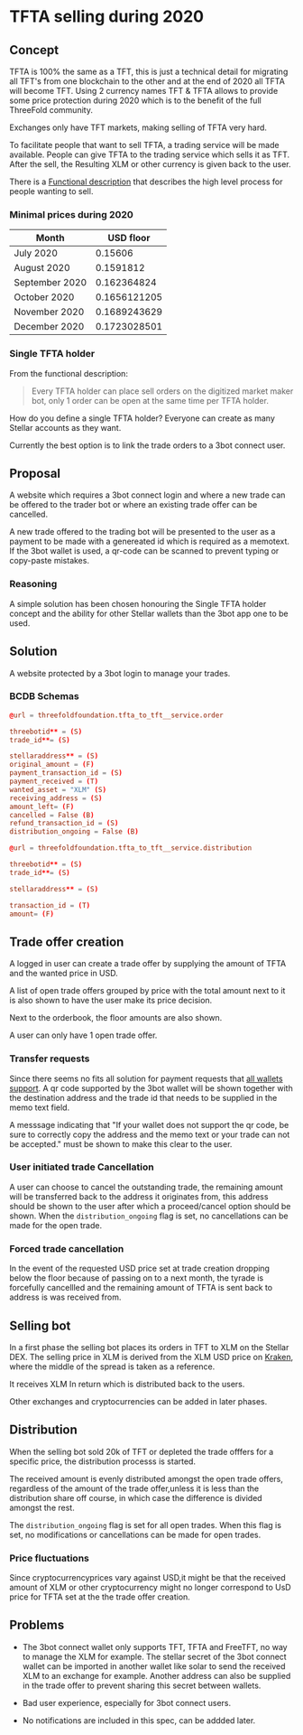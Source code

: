 # TFTA selling during 2020

## Concept

TFTA is 100% the same as a TFT, this is just a technical detail for migrating all TFT's from one blockchain to the other and at the end of 2020 all TFTA will become TFT. Using 2 currency names TFT & TFTA allows to provide some price protection during 2020 which is to the benefit of the full ThreeFold community.

Exchanges only have TFT markets, making selling of TFTA very hard.

To facilitate people that want to sell TFTA, a trading service will be made available.
People can give TFTA to the trading service which sells it as TFT.
After the sell, the Resulting XLM or other currency is given back to the user.

There is a [Functional description](https://wiki.threefold.io/#/threefold_marketmaker_bot) that describes the high level process for people wanting to sell.

### Minimal prices during 2020

| Month | USD floor |
|-------|-----------|
|July 2020 | 0.15606 |
|August 2020 | 0.1591812 |
|September 2020 | 0.162364824 |
|October 2020 | 0.1656121205 |
|November 2020 | 0.1689243629 |
|December 2020 | 0.1723028501 |

### Single TFTA holder

From the functional description:
> Every TFTA holder can place sell orders on the digitized market maker bot, only 1 order can be open at the same time per TFTA holder.

How do you define a single TFTA holder? Everyone can create as many Stellar accounts as they want.

Currently the best option is to link the trade orders to a 3bot connect user.

## Proposal

A website which requires a 3bot connect login  and where a new trade can be offered to the trader bot or where an existing trade offer can be cancelled.

A new trade offered to the trading bot will be presented to the user as a payment to be made with a genereated id which is required as a memotext. If the 3bot wallet is used, a qr-code can be scanned to prevent typing or copy-paste mistakes.

### Reasoning

A simple solution has been chosen honouring the Single TFTA holder concept and the ability for other Stellar wallets than the  3bot app one to be used.

## Solution

A website protected by a 3bot login to manage your trades.

### BCDB Schemas

```toml
@url = threefoldfoundation.tfta_to_tft__service.order

threebotid** = (S)
trade_id**= (S)

stellaraddress** = (S)
original_amount = (F)
payment_transaction_id = (S)
payment_received = (T)
wanted_asset = "XLM" (S)
receiving_address = (S) 
amount_left= (F)
cancelled = False (B)
refund_transaction_id = (S)
distribution_ongoing = False (B)
```

```toml
@url = threefoldfoundation.tfta_to_tft__service.distribution

threebotid** = (S)
trade_id**= (S)

stellaraddress** = (S)

transaction_id = (T)
amount= (F)
```

## Trade offer creation

A logged in user can create a trade offer by supplying the amount of TFTA and the wanted price in USD.

A list of open trade offers grouped by price with the total amount next to it is also shown to have the user make its price decision.

Next to the orderbook, the floor amounts are also shown.

A user can only have 1 open trade offer.

### Transfer requests

Since there seems no fits all solution for payment requests that [all wallets support](https://github.com/threefoldfoundation/tft-stellar/issues/173). A qr code supported by the 3bot wallet will be shown together with the destination address and the trade id that needs to be supplied in the memo text field.

A messsage indicating that "If your wallet does not support the qr code, be sure to correctly copy the address and the memo text or your trade can not be accepted." must be shown to make this clear to the user.

### User initiated trade Cancellation

A user can choose to cancel the outstanding trade, the remaining amount will be transferred back to the address it originates from, this address should be shown to the user after which a proceed/cancel option should be shown.
When the `distribution_ongoing` flag is set, no cancellations can be made for the open trade.

### Forced trade cancellation

In the event of the requested USD price set at trade creation dropping below the floor because of passing on to a next month, the tyrade is forcefully cancellled and the remaining amount of TFTA is sent back to address is was received from.

## Selling bot

In a first phase the selling bot places its orders in TFT to XLM  on the Stellar DEX.
The selling price in XLM is derived from  the XLM USD price on [Kraken](https://www.kraken.com), where the middle of the spread is taken as a reference.

It receives XLM In return which is distributed back to the users.

Other exchanges and cryptocurrencies can be added in later phases.

## Distribution

When the selling bot sold 20k of TFT or depleted the trade offfers for a specific price, the distribution processs is started.

The received amount is evenly distributed amongst the open trade offers, regardless of the amount of the trade offer,unless it is less than the distribution share off course, in which case the difference is divided amongst the rest.

The `distribution_ongoing` flag is set for all open trades. When this flag is set, no modifications or cancellations can be made for open trades.

### Price fluctuations

Since cryptocurrencyprices vary against USD,it might be that the received amount of XLM or other cryptocurrency might no longer correspond to UsD price for TFTA set at the  the trade offer creation.

## Problems

- The 3bot connect wallet only supports TFT, TFTA and FreeTFT, no way to manage  the XLM for example. The stellar secret of the 3bot connect wallet can be imported in another wallet like solar to send the received XLM to an exchange for example.
Another address can also be supplied in the trade offer to prevent sharing this secret between wallets.

- Bad user experience, especially for 3bot connect users.
- No notifications are included in this spec, can be addded later.
